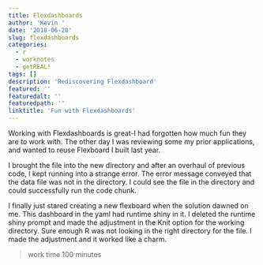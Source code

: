 ```yaml
---
title: Flexdashboards
author: 'Kevin '
date: '2018-06-20'
slug: flexdashboards
categories:
  - r
  - worknotes
  - getREAL!
tags: []
description: 'Rediscovering Flexdashboard'
featured: ''
featuredalt: ''
featuredpath: ''
linktitle: 'Fun with Flexdashboards'
---
```


Working with Flexdashboards is great-I had forgotten how much fun they are to work with. The other day I was reviewing some my prior applications, and  wanted to reuse Flexboard I built last year. 

I brought the file into the new directory and after an overhaul of previous code, I kept running into a strange error.  The error message conveyed that the data file was not in the directory. I could see the file in the directory and could successfully run the code chunk. 


I finally just stared creating a new flexboard when the solution dawned on me. This dashboard in the yaml had runtime shiny in it. I deleted the runtime shiny prompt and made the adjustment in the Knit option for the working directory. Sure enough R was not looking in the right directory for the file. I made the adjustment and it worked like a charm.

> work time 100 minutes
